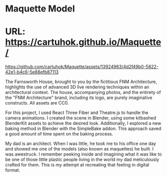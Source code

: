 # Maquette Model

# URL: https://cartuhok.github.io/Maquette/

https://github.com/cartuhok/Maquette/assets/13924963/4d2f49b0-5822-42e1-b4c6-5e88efb87113

The Farnsworth House, brought to you by the fictitious FNM Architecture, highlights the use of advanced 3D live rendering techniques within an architectural context. The house, accompanying photos, and the entirety of the "FNM Architecture" brand, including its logo, are purely imaginative constructs. All assets are CC0.

For this project, I used React Three Fiber and Theatre.js to handle the camera animations. I created the scene in Blender, using some kitbashed BlenderKit assets to achieve the desired look. Additionally, I explored a new baking method in Blender with the SimpleBake addon. This approach saved a good amount of time spent on the baking process.

My dad is an architect. When I was little, he took me to his office one day and showed me one of the  models (also known as maquettes) he built. I was awestruck.  I remember peeking inside and imagining what it was like to be one of those little plastic people living in the world my dad meticulously crafted for them. This is my attempt at recreating that feeling in digital format.


